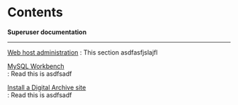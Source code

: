 # Contents

**Superuser documentation**

---

[Web host administration](web-host.md)
:    This section asdfasfjslajfl

[MySQL Workbench](mysql-workbench.md)  
:   Read this is asdfsadf

[Install a Digital Archive site](install-digital-archive.md)  
:   Read this is asdfsadf

